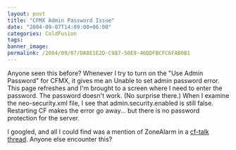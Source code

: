 ```yaml
---
layout: post
title: "CFMX Admin Password Issue"
date: "2004-09-07T14:09:00+06:00"
categories: ColdFusion 
tags: 
banner_image: 
permalink: /2004/09/07/DA8E1E2D-C987-50E9-46DDFBCFC6FAB0B1
---
```


Anyone seen this before? Whenever I try to turn on the "Use Admin Password" for CFMX, it gives me an Unable to set admin password error. This page refreshes and I'm brought to a screen where I need to enter the password. The password doesn't work. (No surprise there.) When I examine the neo-security.xml file, I see that admin.security.enabled is still false. Restarting CF makes the error go away... but there is no password protection for the server. 

I googled, and all I could find was a mention of ZoneAlarm in a <a href="http://www.houseoffusion.com/cf_lists/index.cfm/method=messages&threadid=20702&forumid=4">cf-talk thread</a>. Anyone else encounter this?